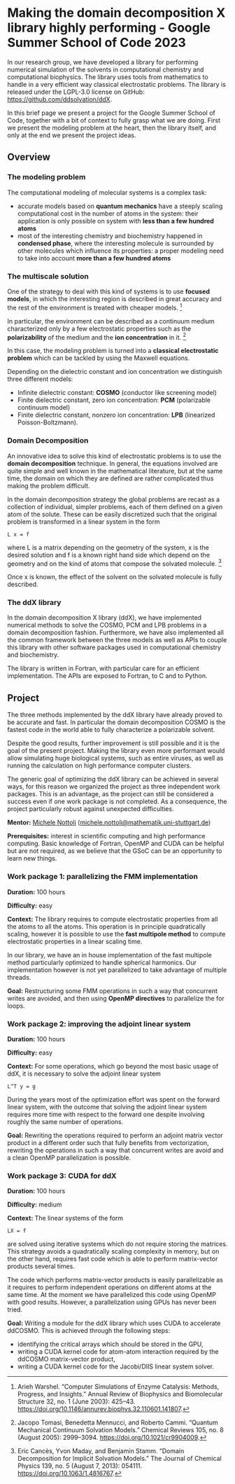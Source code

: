 # Making the domain decomposition X library highly performing - Google Summer School of Code 2023

In our research group, we have developed a library for performing
numerical simulation of the solvents in computational chemistry and
computational biophysics. The library uses tools from mathematics to
handle in a very efficient way classical electrostatic problems.
The library is released under the LGPL-3.0 license on GitHub:
https://github.com/ddsolvation/ddX.

In this brief page we present a project for the Google Summer School
of Code, together with a bit of context to fully grasp what we are
doing. First we present the modeling problem at the heart,
then the library itself, and only at the end we present the project
ideas.

## Overview

### The modeling problem

The computational modeling of molecular systems is a complex task:
  - accurate models based on **quantum mechanics** have a steeply
  scaling computational cost in the number of atoms in the system: their
  application is only possible on system with **less than a few
  hundred atoms**
  - most of the interesting chemistry and biochemistry happened in
  **condensed phase**, where the interesting molecule is surrounded by
  other molecules which influence its properties: a proper modeling
  need to take into account **more than a few hundred atoms**

### The multiscale solution

One of the strategy to deal with this kind of systems is to use
**focused models**, in which the interesting region is described in great
accuracy and the rest of the environment is treated with cheaper
models. [^1]

In particular, the environment can be described as a continuum medium
characterized only by a few electrostatic properties such as the
**polarizability** of the medium and the **ion concentration** in
it. [^2]

In this case, the modeling problem is turned into a **classical
electrostatic problem** which can be tackled by using the Maxwell
equations.

Depending on the dielectric constant and ion concentration we
distinguish three different models:
  - Infinite dielectric constant: **COSMO** (conductor like screening
  model)
  - Finite dielectric constant, zero ion concentration: **PCM**
  (polarizable continuum model)
  - Finite dielectric constant, nonzero ion concentration: **LPB**
  (linearized Poisson-Boltzmann).

### Domain Decomposition

An innovative idea to solve this kind of electrostatic problems is to
use the **domain decomposition** technique. In general, the equations
involved are quite simple and well known in the mathematical literature,
but at the same time, the domain on which they are defined are rather
complicated thus making the problem difficult.

In the domain decomposition strategy the global problems are recast as
a collection of individual, simpler problems, each of them defined on a
given atom of the solute. These can be easily discretized such that the
original problem is transformed in a linear system in the form

    L x = f

where L is a matrix depending on the geometry of the system, x is
the desired solution and f is a known right hand side which depend on
the geometry and on the kind of atoms that compose the solvated
molecule. [^3]

Once x is known, the effect of the solvent on the solvated molecule is
fully described.

### The ddX library

In the domain decomposition X library (ddX), we have implemented
numerical methods to solve the COSMO, PCM and LPB problems in a
domain decomposition fashion. Furthermore, we have also implemented
all the common framework between the three models as well as APIs
to couple this library with other software packages used in
computational chemistry and biochemistry.

The library is written in Fortran, with particular care for an efficient
implementation. The APIs are exposed to Fortran, to C and to Python.

## Project

The three methods implemented by the ddX library have already proved
to be accurate and fast. In particular the domain decomposition COSMO is
the fastest code in the world able to fully characterize a polarizable
solvent.

Despite the good results, further improvement is still possible and it
is the goal of the present project. Making the library even more
performant would allow simulating huge biological systems, such as
entire viruses, as well as running the calculation on high performance
computer clusters.

The generic goal of optimizing the ddX library can be achieved in
several ways, for this reason we organized the project as three
independent work packages.
This is an advantage, as the project can still be considered a success
even if one work package is not completed. As a consequence, the project
particularly robust against unexpected difficulties.

**Mentor:** [Michele Nottoli](https://github.com/mnottoli) (michele.nottoli@mathematik.uni-stuttgart.de)

**Prerequisites:** interest in scientific computing and high performance
computing. Basic knowledge of Fortran, OpenMP and CUDA can be helpful
but are not required, as we believe that the GSoC can be an opportunity
to learn new things.

### Work package 1: parallelizing the FMM implementation

**Duration:** 100 hours

**Difficulty:** easy

**Context:**
The library requires to compute electrostatic properties from all the
atoms to all the atoms. This operation is in principle quadratically
scaling, however it is possible to use the **fast multipole method**
to compute electrostatic properties in a linear scaling time.

In our library, we have an in house implementation of the fast multipole
method particularly optimized to handle spherical harmonics. Our
implementation however is not yet parallelized to take advantage of
multiple threads.

**Goal:** Restructuring some FMM operations in such a way that
concurrent writes are avoided, and then using **OpenMP directives** to
parallelize the for loops.

### Work package 2: improving the adjoint linear system

**Duration:** 100 hours

**Difficulty:** easy

**Context:** For some operations, which go beyond the most basic usage
of ddX, it is necessary to solve the adjoint linear system

    L^T y = g

During the years most of the optimization effort was spent on the
forward linear system, with the outcome that solving the adjoint
linear system requires more time with respect to the forward one despite
involving roughly the same number of operations.

**Goal:** Rewriting the operations required to perform an adjoint matrix
vector product in a different order such that fully benefits from
vectorization, rewriting the operations in such a way that concurrent
writes are avoid and a clean OpenMP parallelization is possible.

### Work package 3: CUDA for ddX

**Duration:** 100 hours

**Difficulty:** medium

**Context:**
The linear systems of the form

    LX = f

are solved using iterative systems which do not require storing the
matrices. This strategy avoids a quadratically scaling complexity in
memory, but on the other hand, requires fast code which is able to
perform matrix-vector products several times.

The code which performs matrix-vector products is easily parallelizable
as it requires to perform independent operations on different atoms at
the same time. At the moment we have parallelized this code using
OpenMP with good results. However, a parallelization using GPUs has
never been tried.

**Goal:** Writing a module for the ddX library which uses CUDA to
accelerate ddCOSMO. This is achieved through the following steps:
  - identifying the critical arrays which should be stored in the GPU,
  - writing a CUDA kernel code for atom-atom interaction required by the
  ddCOSMO matrix-vector product,
  - writing a CUDA kernel code for the Jacobi/DIIS linear system solver.

[^1]: Arieh Warshel. “Computer Simulations of Enzyme Catalysis: Methods, Progress, and Insights.” Annual Review of Biophysics and Biomolecular Structure 32, no. 1 (June 2003): 425–43. https://doi.org/10.1146/annurev.biophys.32.110601.141807.

[^2]: Jacopo Tomasi, Benedetta Mennucci, and Roberto Cammi. “Quantum Mechanical Continuum Solvation Models.” Chemical Reviews 105, no. 8 (August 2005): 2999–3094. https://doi.org/10.1021/cr9904009.

[^3]: Eric Cancès, Yvon Maday, and Benjamin Stamm. “Domain Decomposition for Implicit Solvation Models.” The Journal of Chemical Physics 139, no. 5 (August 7, 2013): 054111. https://doi.org/10.1063/1.4816767.

